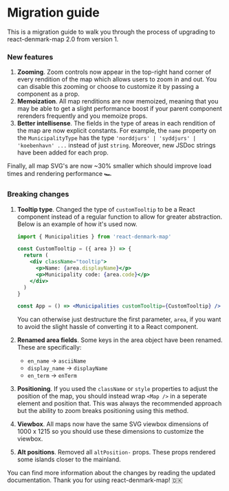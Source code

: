 # Migration guide

This is a migration guide to walk you through the process of upgrading to react-denmark-map 2.0 from version 1.

### New features

1. **Zooming**. Zoom controls now appear in the top-right hand corner of every rendition of the map which allows users to zoom in and out. You can disable this zooming or choose to customize it by passing a component as a prop.
2. **Memoization**. All map renditions are now memoized, meaning that you may be able to get a slight performance boost if your parent component rerenders frequently and you memoize props.
3. **Better intellisense**. The fields in the type of areas in each rendition of the map are now explicit constants. For example, the `name` property on the `MunicipalityType` has the type `'norddjurs' | 'syddjurs' | 'koebenhavn' ...` instead of just `string`. Moreover, new JSDoc strings have been added for each prop.

Finally, all map SVG's are now ~30% smaller which should improve load times and rendering performance 🏎️

### Breaking changes

1. **Tooltip type**. Changed the type of `customTooltip` to be a React component instead of a regular function to allow for greater abstraction. Below is an example of how it's used now.

   ```jsx
   import { Municipalities } from 'react-denmark-map'

   const CustomTooltip = ({ area }) => {
     return (
       <div className="tooltip">
         <p>Name: {area.displayName}</p>
         <p>Municipality code: {area.code}</p>
       </div>
     )
   }

   const App = () => <Municipalities customTooltip={CustomTooltip} />
   ```

   You can otherwise just destructure the first parameter, `area`, if you want to avoid the slight hassle of converting it to a React component.

2. **Renamed area fields**. Some keys in the area object have been renamed. These are specifically:
   - `en_name` -> `asciiName`
   - `display_name` -> `displayName`
   - `en_term` -> `enTerm`
3. **Positioning**. If you used the `className` or `style` properties to adjust the position of the map, you should instead wrap `<Map />` in a seperate element and position that. This was always the recommended approach but the ability to zoom breaks positioning using this method.
4. **Viewbox**. All maps now have the same SVG viewbox dimensions of 1000 x 1215 so you should use these dimensions to customize the viewbox.
5. **Alt positions**. Removed all `altPosition-` props. These props rendered some islands closer to the mainland.

You can find more information about the changes by reading the updated documentation. Thank you for using react-denmark-map! 🇩🇰
